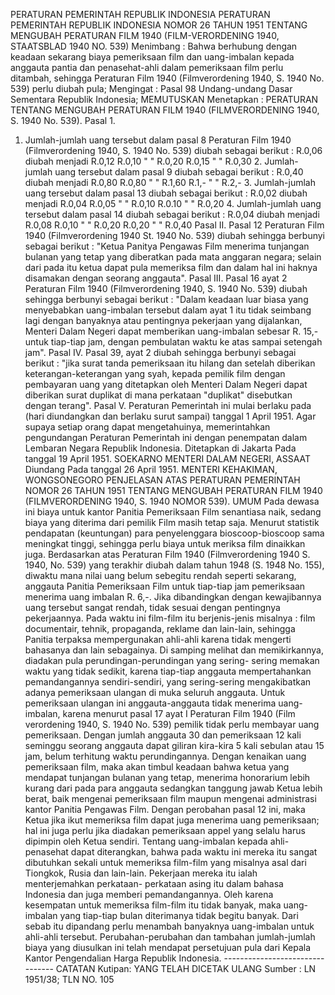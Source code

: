  PERATURAN PEMERINTAH REPUBLIK INDONESIA PERATURAN PEMERINTAH REPUBLIK INDONESIA NOMOR 26 TAHUN 1951 TENTANG MENGUBAH PERATURAN FILM 1940 (FILM-VERORDENING 1940, STAATSBLAD 1940 NO. 539)
Menimbang :
 Bahwa berhubung dengan keadaan sekarang biaya pemeriksaan film dan uang-imbalan kepada anggauta pantia dan penasehat-ahli dalam pemeriksaan film perlu ditambah, sehingga Peraturan Film 1940 (Filmverordening 1940, S. 1940 No. 539) perlu diubah pula;
Mengingat :
 Pasal 98 Undang-undang Dasar Sementara Republik Indonesia; MEMUTUSKAN Menetapkan : PERATURAN TENTANG MENGUBAH PERATURAN FILM 1940 (FILMVERORDENING 1940, S. 1940 No. 539). Pasal 1.
1. Jumlah-jumlah uang tersebut dalam pasal 8 Peraturan Film 1940 (Filmverordening 1940, S. 1940 No. 539) diubah sebagai berikut : R.0,06 diubah menjadi R.0,12 R.0,10 " " R.0,20 R.0,15 " " R.0,30 2. Jumlah-jumlah uang tersebut dalam pasal 9 diubah sebagai berikut : R.0,40 diubah menjadi R.0,80 R.0,80 " " R.1,60 R.1,- " " R.2,- 3. Jumlah-jumlah uang tersebut dalam pasal 13 diubah sebagai berikut : R.0,02 diubah menjadi R.0,04 R.0,05 " " R.0,10 R.0.10 " " R.0,20 4. Jumlah-jumlah uang tersebut dalam pasal 14 diubah sebagai berikut : R.0,04 diubah menjadi R.0,08 R.0,10 " " R.0,20 R.0,20 " " R.0,40 Pasal II. Pasal 12 Peraturan Film 1940 (Filmverordening 1940 St. 1940 No. 539) diubah sehingga berbunyi sebagai berikut : "Ketua Panitya Pengawas Film menerima tunjangan bulanan yang tetap yang diberatkan pada mata anggaran negara; selain dari pada itu ketua dapat pula memeriksa film dan dalam hal ini haknya disamakan dengan seorang anggauta". Pasal III. Pasal 16 ayat 2 Peraturan Film 1940 (Filmverordening 1940, S. 1940 No. 539) diubah sehingga berbunyi sebagai berikut : "Dalam keadaan luar biasa yang menyebabkan uang-imbalan tersebut dalam ayat 1 itu tidak seimbang lagi dengan banyaknya atau pentingnya pekerjaan yang dijalankan, Menteri Dalam Negeri dapat memberikan uang-imbalan sebesar R. 15,- untuk tiap-tiap jam, dengan pembulatan waktu ke atas sampai setengah jam". Pasal IV. Pasal 39, ayat 2 diubah sehingga berbunyi sebagai berikut : "jika surat tanda pemeriksaan itu hilang dan setelah diberikan keterangan-keterangan yang syah, kepada pemilik film dengan pembayaran uang yang ditetapkan oleh Menteri Dalam Negeri dapat diberikan surat duplikat di mana perkataan "duplikat" disebutkan dengan terang". Pasal V. Peraturan Pemerintah ini mulai berlaku pada (hari diundangkan dan berlaku surut sampai) tanggal 1 April 1951. Agar supaya setiap orang dapat mengetahuinya, memerintahkan pengundangan Peraturan Pemerintah ini dengan penempatan dalam Lembaran Negara Republik Indonesia. Ditetapkan di Jakarta Pada tanggal 19 April 1951. SOEKARNO MENTERI DALAM NEGERI, ASSAAT Diundang Pada tanggal 26 April 1951. MENTERI KEHAKIMAN, WONGSONEGORO PENJELASAN ATAS PERATURAN PEMERINTAH NOMOR 26 TAHUN 1951 TENTANG MENGUBAH PERATURAN FILM 1940 (FILMVERORDENING 1940, S. 1940 NOMOR 539). UMUM Pada dewasa ini biaya untuk kantor Panitia Pemeriksaan Film senantiasa naik, sedang biaya yang diterima dari pemilik Film masih tetap saja. Menurut statistik pendapatan (keuntungan) para penyelenggara bioscoop-bioscoop sama meningkat tinggi, sehingga perlu biaya untuk meriksa film dinaikkan juga. Berdasarkan atas Peraturan Film 1940 (Filmverordening 1940 S. 1940, No. 539) yang terakhir diubah dalam tahun 1948 (S. 1948 No. 155), diwaktu mana nilai uang belum sebegitu rendah seperti sekarang, anggauta Panitia Pemeriksaan Film untuk tiap-tiap jam pemeriksaan menerima uang imbalan R. 6,-. Jika dibandingkan dengan kewajibannya uang tersebut sangat rendah, tidak sesuai dengan pentingnya pekerjaannya. Pada waktu ini film-film itu berjenis-jenis misalnya : film documentair, tehnik, propaganda, reklame dan lain-lain, sehingga Panitia terpaksa mempergunakan ahli-ahli karena tidak mengerti bahasanya dan lain sebagainya. Di samping melihat dan memikirkannya, diadakan pula perundingan-perundingan yang sering- sering memakan waktu yang tidak sedikit, karena tiap-tiap anggauta mempertahankan pemandangannya sendiri-sendiri, yang sering-sering mengakibatkan adanya pemeriksaan ulangan di muka seluruh anggauta. Untuk pemeriksaan ulangan ini anggauta-anggauta tidak menerima uang-imbalan, karena menurut pasal 17 ayat I Peraturan Film 1940 (Film verordening 1940, S. 1940 No. 539) pemilik tidak perlu membayar uang pemeriksaan. Dengan jumlah anggauta 30 dan pemeriksaan 12 kali seminggu seorang anggauta dapat giliran kira-kira 5 kali sebulan atau 15 jam, belum terhitung waktu perundingannya. Dengan kenaikan uang pemeriksaan film, maka akan timbul keadaan bahwa ketua yang mendapat tunjangan bulanan yang tetap, menerima honorarium lebih kurang dari pada para anggauta sedangkan tanggung jawab Ketua lebih berat, baik mengenai pemeriksaan film maupun mengenai administrasi kantor Panitia Pengawas Film. Dengan perobahan pasal 12 ini, maka Ketua jika ikut memeriksa film dapat juga menerima uang pemeriksaan; hal ini juga perlu jika diadakan pemeriksaan appel yang selalu harus dipimpin oleh Ketua sendiri. Tentang uang-imbalan kepada ahli-penasehat dapat diterangkan, bahwa pada waktu ini mereka itu sangat dibutuhkan sekali untuk memeriksa film-film yang misalnya asal dari Tiongkok, Rusia dan lain-lain. Pekerjaan mereka itu ialah menterjemahkan perkataan- perkataan asing itu dalam bahasa Indonesia dan juga memberi pemandangannya. Oleh karena kesempatan untuk memeriksa film-film itu tidak banyak, maka uang-imbalan yang tiap-tiap bulan diterimanya tidak begitu banyak. Dari sebab itu dipandang perlu menambah banyaknya uang-imbalan untuk ahli-ahli tersebut. Perubahan-perubahan dan tambahan jumlah-jumlah biaya yang diusulkan ini telah mendapat persetujuan pula dari Kepala Kantor Pengendalian Harga Republik Indonesia. -------------------------------- CATATAN Kutipan: YANG TELAH DICETAK ULANG Sumber : LN 1951/38; TLN NO. 105